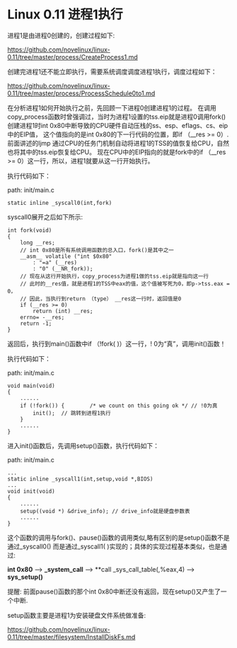 Linux 0.11 进程1执行
================================================================================

进程1是由进程0创建的，创建过程如下:

https://github.com/novelinux/linux-0.11/tree/master/process/CreateProcess1.md

创建完进程1还不能立即执行，需要系统调度调度进程1执行，调度过程如下：

https://github.com/novelinux/linux-0.11/tree/master/process/ProcessSchedule0to1.md

在分析进程1如何开始执行之前，先回顾一下进程0创建进程1的过程。
在调用copy_process函数时曾强调过，当时为进程1设置的tss.eip就是进程0调用fork()
创建进程1时int 0x80中断导致的CPU硬件自动压栈的ss、esp、eflags、cs、eip中的EIP值，
这个值指向的是int 0x80的下一行代码的位置，即if （__res >= 0）.
前面讲述的ljmp 通过CPU的任务门机制自动将进程1的TSS的值恢复给CPU，自然也将其中的tss.eip恢复给CPU。
现在CPU中的EIP指向的就是fork中的if （__res >= 0）这一行，所以，进程1就要从这一行开始执行。

执行代码如下：

path: init/main.c
```
static inline _syscall0(int,fork)
```

syscall0展开之后如下所示:

```
int fork(void)
{
    long __res;
    // int 0x80是所有系统调用函数的总入口，fork()是其中之一
    __asm__ volatile ("int $0x80"
        : "=a" (__res)
        : "0" (__NR_fork));
    // 现在从这行开始执行，copy_process为进程1做的tss.eip就是指向这一行
    // 此时的__res值，就是进程1的TSS中eax的值，这个值被写死为0，即p->tss.eax = 0，
    // 因此，当执行到return （type） __res这一行时，返回值是0
    if (__res >= 0)
        return (int) __res;
    errno= -__res;
    return -1;
}
```

返回后，执行到main()函数中if （!fork( )）这一行，! 0为“真”，调用init()函数！

执行代码如下：

path: init/main.c
```
void main(void)
{
    ......
    if (!fork()) {        /* we count on this going ok */ // !0为真
        init();  // 跳转到进程1执行
    }
    ......
}
```

进入init()函数后，先调用setup()函数，执行代码如下：

path: init/main.c
```
...
static inline _syscall1(int,setup,void *,BIOS)
...
void init(void)
{
    ......
    setup((void *) &drive_info); // drive_info就是硬盘参数表
    ......
}
```

这个函数的调用与fork()、pause()函数的调用类似,略有区别的是setup()函数不是通过_syscall0()
而是通过_syscall1( )实现的；具体的实现过程基本类似，也是通过:

**int 0x80** --> **_system_call** --> **call _sys_call_table(,%eax,4) --> **sys_setup()**

提醒: 前面pause()函数的那个int 0x80中断还没有返回，现在setup()又产生了一个中断.

setup函数主要是进程1为安装硬盘文件系统做准备:

https://github.com/novelinux/linux-0.11/tree/master/filesystem/InstallDiskFs.md